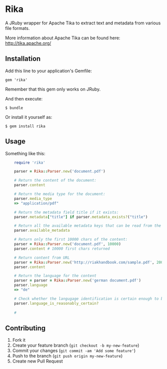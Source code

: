 # Rika

A JRuby wrapper for Apache Tika to extract text and metadata from various file formats.

More information about Apache Tika can be found here: http://tika.apache.org/

## Installation

Add this line to your application's Gemfile:

    gem 'rika'

Remember that this gem only works on JRuby.

And then execute:

    $ bundle

Or install it yourself as:

    $ gem install rika

## Usage

Something like this:
```ruby
	require 'rika'

	parser = Rika::Parser.new('document.pdf')

	# Return the content of the document:
	parser.content 

	# Return the media type for the document:
	parser.media_type 
	=> "application/pdf"

	# Return the metadata field title if it exists:
	parser.metadata["title"] if parser.metadata_exists?("title") 

	# Return all the available metadata keys that can be read from the document
	parser.available_metadata

	# Return only the first 10000 chars of the content:
	parser = Rika::Parser.new('document.pdf', 10000)
	parser.content # 10000 first chars returned

	# Return content from URL
	parser = Rika::Parser.new('http://riakhandbook.com/sample.pdf', 200)
	parser.content

	# Return the language for the content
	parser = parser = Rika::Parser.new('german document.pdf')
	parser.language
	=> "de"

	# Check whether the langugage identification is certain enough to be trusted
	parser.language_is_reasonably_certain?
	
	#  
```
## Contributing

1. Fork it
2. Create your feature branch (`git checkout -b my-new-feature`)
3. Commit your changes (`git commit -am 'Add some feature'`)
4. Push to the branch (`git push origin my-new-feature`)
5. Create new Pull Request
